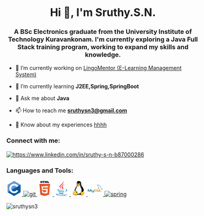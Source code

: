 <h1 align="center">Hi 👋, I'm Sruthy.S.N.</h1>
<h3 align="center">A BSc Electronics graduate from the University Institute of Technology Kuravankonam. I'm currently exploring a Java Full Stack training program, working to expand my skills and knowledge.</h3>

- 🔭 I’m currently working on [LingoMentor (E-Learning Management System)](https://github.com/SruthySN3/LingoMentor)

- 🌱 I’m currently learning **J2EE,Spring,SpringBoot**

- 💬 Ask me about **Java**

- 📫 How to reach me **sruthysn3@gmail.com**

- 📄 Know about my experiences [hhhh](hhhh)

<h3 align="left">Connect with me:</h3>
<p align="left">
<a href="https://linkedin.com/in/https://www.linkedin.com/in/sruthy-s-n-b87000286" target="blank"><img align="center" src="https://raw.githubusercontent.com/rahuldkjain/github-profile-readme-generator/master/src/images/icons/Social/linked-in-alt.svg" alt="https://www.linkedin.com/in/sruthy-s-n-b87000286" height="30" width="40" /></a>
</p>

<h3 align="left">Languages and Tools:</h3>
<p align="left"> <a href="https://www.cprogramming.com/" target="_blank" rel="noreferrer"> <img src="https://raw.githubusercontent.com/devicons/devicon/master/icons/c/c-original.svg" alt="c" width="40" height="40"/> </a> <a href="https://git-scm.com/" target="_blank" rel="noreferrer"> <img src="https://www.vectorlogo.zone/logos/git-scm/git-scm-icon.svg" alt="git" width="40" height="40"/> </a> <a href="https://www.w3.org/html/" target="_blank" rel="noreferrer"> <img src="https://raw.githubusercontent.com/devicons/devicon/master/icons/html5/html5-original-wordmark.svg" alt="html5" width="40" height="40"/> </a> <a href="https://www.java.com" target="_blank" rel="noreferrer"> <img src="https://raw.githubusercontent.com/devicons/devicon/master/icons/java/java-original.svg" alt="java" width="40" height="40"/> </a> <a href="https://www.linux.org/" target="_blank" rel="noreferrer"> <img src="https://raw.githubusercontent.com/devicons/devicon/master/icons/linux/linux-original.svg" alt="linux" width="40" height="40"/> </a> <a href="https://www.mysql.com/" target="_blank" rel="noreferrer"> <img src="https://raw.githubusercontent.com/devicons/devicon/master/icons/mysql/mysql-original-wordmark.svg" alt="mysql" width="40" height="40"/> </a> <a href="https://spring.io/" target="_blank" rel="noreferrer"> <img src="https://www.vectorlogo.zone/logos/springio/springio-icon.svg" alt="spring" width="40" height="40"/> </a> </p>

<p><img align="center" src="https://github-readme-stats.vercel.app/api/top-langs?username=sruthysn3&show_icons=true&locale=en&layout=compact" alt="sruthysn3" /></p>
